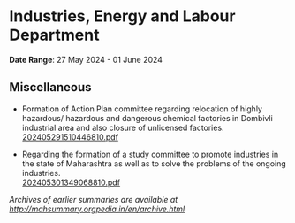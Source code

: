 # Industries, Energy and Labour Department

**Date Range**: 27 May 2024 - 01 June 2024


## Miscellaneous
- Formation of Action Plan committee regarding relocation of highly hazardous/ hazardous and dangerous chemical factories in Dombivli industrial area and also closure of unlicensed factories.\
  [202405291510446810.pdf](https://gr.maharashtra.gov.in/Site/Upload/Government%20Resolutions/English/202405291510446810.pdf)

- Regarding the formation of a study committee to promote industries in the state of Maharashtra as well as to solve the problems of the ongoing industries.\
  [202405301349068810.pdf](https://gr.maharashtra.gov.in/Site/Upload/Government%20Resolutions/English/202405301349068810.pdf)


*Archives of earlier summaries are available at http://mahsummary.orgpedia.in/en/archive.html*